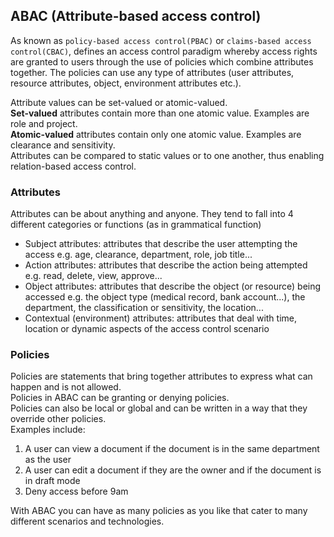 ## ABAC (Attribute-based access control)
As known as `policy-based access control(PBAC)` or `claims-based access control(CBAC)`, defines an access control paradigm whereby access rights are granted to users through the use of policies which combine attributes together. The policies can use any type of attributes (user attributes, resource attributes, object, environment attributes etc.).

Attribute values can be set-valued or atomic-valued.  
**Set-valued** attributes contain more than one atomic value. Examples are role and project.  
**Atomic-valued** attributes contain only one atomic value. Examples are clearance and sensitivity.  
Attributes can be compared to static values or to one another, thus enabling relation-based access control.


### Attributes
Attributes can be about anything and anyone. They tend to fall into 4 different categories or functions (as in grammatical function)

- Subject attributes: attributes that describe the user attempting the access e.g. age, clearance, department, role, job title...
- Action attributes: attributes that describe the action being attempted e.g. read, delete, view, approve...
- Object attributes: attributes that describe the object (or resource) being accessed e.g. the object type (medical record, bank account...), the department, the classification or sensitivity, the location...
- Contextual (environment) attributes: attributes that deal with time, location or dynamic aspects of the access control scenario

### Policies
Policies are statements that bring together attributes to express what can happen and is not allowed.  
Policies in ABAC can be granting or denying policies.  
Policies can also be local or global and can be written in a way that they override other policies.  
Examples include:

1. A user can view a document if the document is in the same department as the user
2. A user can edit a document if they are the owner and if the document is in draft mode
3. Deny access before 9am  

With ABAC you can have as many policies as you like that cater to many different scenarios and technologies.